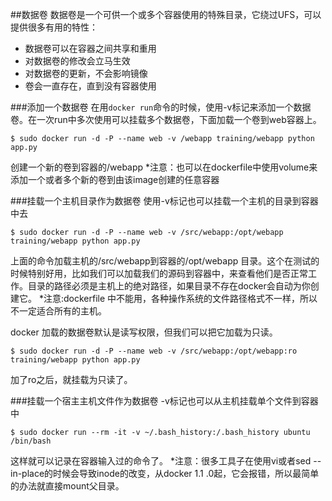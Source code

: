 ##数据卷
数据卷是一个可供一个或多个容器使用的特殊目录，它绕过UFS，可以提供很多有用的特性：
* 数据卷可以在容器之间共享和重用
* 对数据卷的修改会立马生效
* 对数据卷的更新，不会影响镜像
* 卷会一直存在，直到没有容器使用

###添加一个数据卷
在用`docker run`命令的时候，使用-v标记来添加一个数据卷。在一次run中多次使用可以挂载多个数据卷，下面加载一个卷到web容器上。
```
$ sudo docker run -d -P --name web -v /webapp training/webapp python app.py
```
创建一个新的卷到容器的/webapp
*注意：也可以在dockerfile中使用volume来添加一个或者多个新的卷到由该image创建的任意容器

###挂载一个主机目录作为数据卷
使用-v标记也可以挂载一个主机的目录到容器中去
```
$ sudo docker run -d -P --name web -v /src/webapp:/opt/webapp
training/webapp python app.py
```
上面的命令加载主机的/src/webapp到容器的/opt/webapp
目录。这个在测试的时候特别好用，比如我们可以加载我们的源码到容器中，来查看他们是否正常工作。目录的路径必须是主机上的绝对路径，如果目录不存在docker会自动为你创建它。
*注意:dockerfile 中不能用，各种操作系统的文件路径格式不一样，所以不一定适合所有的主机。

docker 加载的数据卷默认是读写权限，但我们可以把它加载为只读。
```
$ sudo docker run -d -P --name web -v /src/webapp:/opt/webapp:ro
training/webapp python app.py
```
加了ro之后，就挂载为只读了。

###挂载一个宿主主机文件作为数据卷
-v标记也可以从主机挂载单个文件到容器中
```
$ sudo docker run --rm -it -v ~/.bash_history:/.bash_history ubuntu /bin/bash
```
这样就可以记录在容器输入过的命令了。
*注意：很多工具子在使用vi或者sed --in-place的时候会导致inode的改变，从docker 1.1
.0起，它会报错，所以最简单的办法就直接mount父目录。
